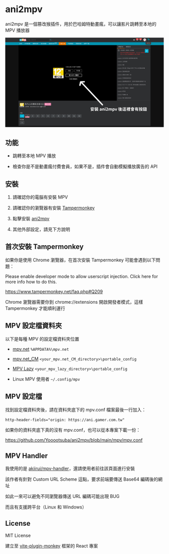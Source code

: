 # ani2mpv

ani2mpv 是一個篡改猴插件，用於巴哈姆特動畫瘋，可以讓影片跳轉至本地的 MPV 播放器

![](https://github.com/Yooootsuba/ani2mpv/blob/main/src/assets/%E4%BB%98%E8%B2%BB%E6%9C%83%E5%93%A1.png)


## 功能

- 跳轉至本地 MPV 播放

- 檢查你是不是動畫瘋付費會員，如果不是，插件會自動模擬播放廣告的 API


## 安裝

1. 請確認你的電腦有安裝 MPV

2. 請確認你的瀏覽器有安裝 [Tampermonkey](https://www.tampermonkey.net/)

3. 點擊安裝 [ani2mpv](https://greasyfork.org/zh-TW/scripts/514856-ani2mpv)

4. 其他外部設定，請見下方說明


## 首次安裝 Tampermonkey

如果你是使用 Chrome 瀏覽器，在首次安裝 Tampermonkey 可能會遇到以下問題：

Please enable developer mode to allow userscript injection. Click here for more info how to do this.

https://www.tampermonkey.net/faq.php#Q209

Chrome 瀏覽器需要你到 chrome://extensions 開啟開發者模式，這樣 Tampermonkey 才能順利運行


## MPV 設定檔資料夾

以下是每種 MPV 的設定檔資料夾位置

- [mpv.net](https://mpv.io/)  ```%APPDATA%\mpv.net```

- [mpv.net_CM](https://www.lckp.top/thing/mpvnet_cm/)  ```<your_mpv.net_CM_directory>\portable_config```

- [MPV Lazy](https://github.com/hooke007/MPV_lazy)  ```<your_mpv_lazy_directory>\portable_config```

- Linux MPV 使用者  ```~/.config/mpv```


## MPV 設定檔

找到設定檔資料夾後，請在資料夾底下的 mpv.conf 檔案最後一行加入：

```
http-header-fields="origin: https://ani.gamer.com.tw"
```

如果你的資料夾底下真的沒有 mpv.conf，也可以從本專案下載一份：

https://github.com/Yooootsuba/ani2mpv/blob/main/mpv/mpv.conf


## MPV Handler

我使用的是 [akiirui/mpv-handler](https://github.com/akiirui/mpv-handler)，還請使用者前往該頁面進行安裝

該作者有針對 Custom URL Scheme 這點，要求前端要傳送 Base64 編碼後的網址

如此一來可以避免不同瀏覽器傳送 URL 編碼可能出現 BUG

而且有支援跨平台（Linux 和 Windows）


## License

MIT License

建立至 [vite-plugin-monkey](https://github.com/lisonge/vite-plugin-monkey) 框架的 React 專案
